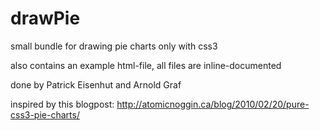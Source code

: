 drawPie
=======

small bundle for drawing pie charts only with css3

also contains an example html-file, all files are inline-documented


done by Patrick Eisenhut and Arnold Graf

inspired by this blogpost: http://atomicnoggin.ca/blog/2010/02/20/pure-css3-pie-charts/
